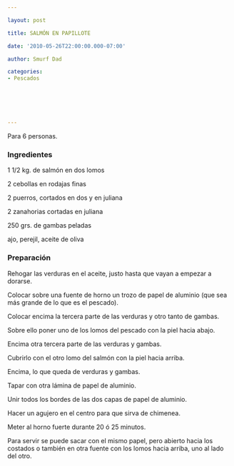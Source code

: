 ```yaml
---

layout: post

title: SALMÓN EN PAPILLOTE

date: '2010-05-26T22:00:00.000-07:00'

author: Smurf Dad

categories:
- Pescados






---
```


Para 6 personas.

<h3>Ingredientes</h3>

1 1/2 kg. de salmón en dos lomos

2 cebollas en rodajas finas

2 puerros, cortados en dos y en juliana

2 zanahorias cortadas en juliana

250 grs. de gambas peladas

ajo, perejil, aceite de oliva

<h3>Preparación</h3>

Rehogar las verduras en el aceite, justo hasta que vayan a empezar a dorarse.

Colocar sobre una fuente de horno un trozo de papel de aluminio (que sea más grande de lo que es el pescado).

Colocar encima la tercera parte de las verduras y otro tanto de gambas.

Sobre ello poner uno de los lomos del pescado con la piel hacia abajo.

Encima otra tercera parte de las verduras y gambas.

Cubrirlo con el otro lomo del salmón con la piel hacia arriba.

Encima, lo que queda de verduras y gambas.

Tapar con otra lámina de papel de aluminio.

Unir todos los bordes de las dos capas de papel de aluminio.

Hacer un agujero en el centro para que sirva de chimenea.

Meter al horno fuerte durante 20 ó 25 minutos.

Para servir se puede sacar con el mismo papel, pero abierto hacia los costados o también en otra fuente con los lomos hacia arriba, uno al lado del otro.

